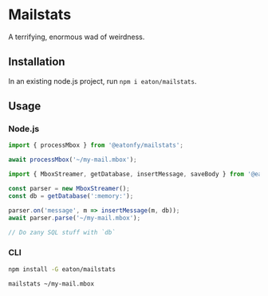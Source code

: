 # Mailstats

A terrifying, enormous wad of weirdness.

## Installation

In an existing node.js project, run `npm i eaton/mailstats`.

## Usage

### Node.js

```typescript
import { processMbox } from '@eatonfy/mailstats';

await processMbox('~/my-mail.mbox');
```

```typescript
import { MboxStreamer, getDatabase, insertMessage, saveBody } from '@eatonfy/mailstats';

const parser = new MboxStreamer();
const db = getDatabase(':memory:');

parser.on('message', m => insertMessage(m, db));
await parser.parse('~/my-mail.mbox');

// Do zany SQL stuff with `db`
```

### CLI

```bash
npm install -G eaton/mailstats

mailstats ~/my-mail.mbox
```
